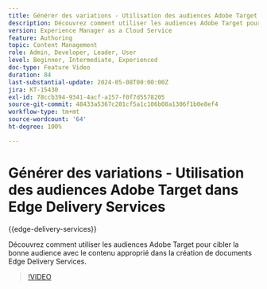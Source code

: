 ```yaml
---
title: Générer des variations - Utilisation des audiences Adobe Target dans Edge Delivery Services
description: Découvrez comment utiliser les audiences Adobe Target pour cibler la bonne audience avec le contenu approprié dans la création de documents Edge Delivery Services.
version: Experience Manager as a Cloud Service
feature: Authoring
topic: Content Management
role: Admin, Developer, Leader, User
level: Beginner, Intermediate, Experienced
doc-type: Feature Video
duration: 84
last-substantial-update: 2024-05-08T00:00:00Z
jira: KT-15430
exl-id: 78ccb394-9341-4acf-a157-f0f7d5578205
source-git-commit: 48433a5367c281cf5a1c106b08a1306f1b0e8ef4
workflow-type: tm+mt
source-wordcount: '64'
ht-degree: 100%

---
```


# Générer des variations - Utilisation des audiences Adobe Target dans Edge Delivery Services

{{edge-delivery-services}}

Découvrez comment utiliser les audiences Adobe Target pour cibler la bonne audience avec le contenu approprié dans la création de documents Edge Delivery Services.

>[!VIDEO](https://video.tv.adobe.com/v/3428792/?learn=on)

